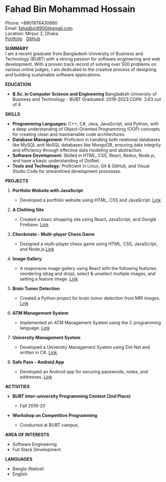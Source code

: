 # Fahad Bin Mohammad Hossain

Phone: +8801876430660 <br>
Email: fahadbin8900@gmail.com <br>
Location: Mirpur 2, Dhaka <br>
[Portfolio](https://fh-fahad.github.io/) &nbsp;
[GitHub](https://github.com/fh-fahad)

**SUMMARY** <br>
I am a recent graduate from Bangladesh University of Business and Technology (BUBT) with a strong passion for software engineering and web development. With a proven track record of solving over 500 problems on various online judges, I am dedicated to the creative process of designing and building sustainable software applications.

**EDUCATION** <br>

- **B.Sc. in Computer Science and Engineering**
  Bangladesh University of Business and Technology - BUBT
  Graduated: 2019-2023
  CGPA: 3.63 out of 4

**SKILLS** <br>

- **Programming Languages:** C++, C#, Java, JavaScript, and Python, with a deep understanding of Object-Oriented Programming (OOP) concepts for creating clean and maintainable code architectures.
- **Database Management:** Proficient in handling both relational databases like MySQL and NoSQL databases like MongoDB, ensuring data integrity and efficiency through effective data modeling and abstraction.
- **Software Development:** Skilled in HTML, CSS, React, Redux, Node.js, and have a basic understanding of DotNet.
- **Tools and Technology:** Proficient in Linux, Git & GitHub, and Visual Studio Code for streamlined development processes.

**PROJECTS** <br>

1. **Portfolio Website with JavaScript**

   - Developed a portfolio website using HTML, CSS and JavaScript. [Link](https://fh-fahad.github.io/)

2. **A Clothing Site**

   - Created a basic shopping site using React, JavaScript, and Google Firebase. [Link](https://github.com/FH-Fahad/fh-clothingV1)

3. **Checkmate - Multi-player Chess Game**

   - Designed a multi-player chess game using HTML, CSS, JavaScript, and Node.js.[Link](https://checkmate-rq9d.onrender.com/)

4. **Image Gallery**

   - A responsive image gallery using React with the following features: reordering (drag and drop), select & unselect multiple images, and setting a feature image. [Link](https://image-gallery-with-react.vercel.app/)

5. **Brain Tumor Detection**

   - Created a Python project for brain tumor detection from MRI images. [Link](https://github.com/FH-Fahad/Hybride-Model)

6. **ATM Management System**

   - Implemented an ATM Management System using the C programming language. [Link](https://github.com/FH-Fahad/ATM-Management-System)

7. **University Management System**

   - Developed a University Management System using Dot Net and written in C#. [Link](https://github.com/FH-Fahad/University-Management-System)

8. **Safe Pass - Android App**
   - Developed an Android app for securing passwords, notes, and addresses. [Link](https://github.com/FH-Fahad/Password-Genarator)

**ACTIVITIES** <br>

- **BUBT Inter-university Programming Contest (2nd Place)**

  - Fall 2019-20

- **Workshop on Competitive Programming**
  - Conducted at BUBT campus.

**AREA OF INTERESTS** <br>

- Software Engineering
- Full Stack Development

**LANGUAGES** <br>

- Bangla (Native)
- English

